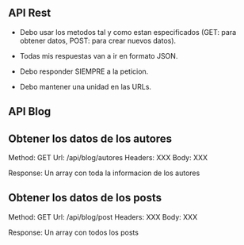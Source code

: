 ## API Rest

- Debo usar los metodos tal y como estan especificados (GET: para obtener datos, POST: para crear nuevos datos).

- Todas mis respuestas van a ir en formato JSON.

- Debo responder SIEMPRE a la peticion.

- Debo mantener una unidad en las URLs.




## API Blog

## Obtener los datos de los autores

Method: GET
Url: /api/blog/autores
Headers: XXX
Body: XXX

Response: Un array con toda la informacion de los autores


## Obtener los datos de los posts

Method: GET
Url: /api/blog/post
Headers: XXX
Body: XXX

Response: Un array con todos los posts



